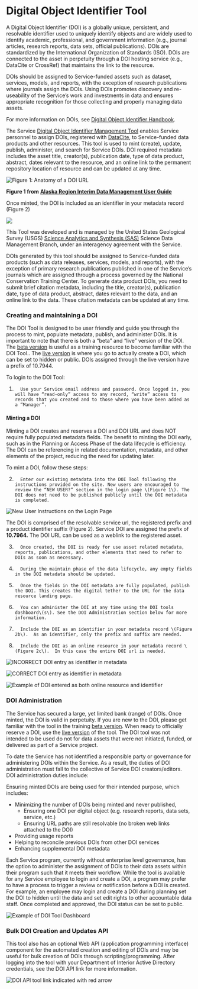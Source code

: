 # Digital Object Identifier Tool

A Digital Object Identifier \(DOI\) is a globally unique, persistent, and resolvable identifier used to uniquely identify objects and are widely used to identify academic, professional, and government information \(e.g., journal articles, research reports, data sets, official publications\).  DOIs are standardized by the International Organization of Standards \(ISO\).  DOIs are connected to the asset in perpetuity through a DOI hosting service \(e.g., DataCite or CrossRef\) that maintains the link to the resource. 

DOIs should be assigned to Service-funded assets such as dataset, services, models, and reports, with the exception of research publications where journals assign the DOIs.  Using DOIs promotes discovery and re-useability of the Service’s work and investments in data and ensures appropriate recognition for those collecting and properly managing data assets.

For more information on DOIs, see [Digital Object Identifier Handbook](https://www.doi.org/hb.html).

The Service [Digital Object Identifier Management Tool](https://www1.usgs.gov/fws/doi/) enables Service personnel to assign DOIs, registered with [DataCite](https://datacite.org/), to Service-funded data products and other resources.  This tool is used to mint \(create\), update, publish, administer, and search for Service DOIs.  DOI required metadata includes the asset title, creator\(s\), publication date, type of data product, abstract, dates relevant to the resource, and an online link to the permanent repository location of resource and can be updated at any time.

![ Figure 1:  Anatomy of a DOI URL](../../.gitbook/assets/image%20%2836%29.png)

**Figure 1 from** [**Alaska Region Interim Data Management User Guide**](https://ak-region-dst.gitbook.io/alaska-region-interim-data-management-user-guide/sharing/obtaining-a-digital-object-identifier-doi)

Once minted, the DOI is included as an identifier in your metadata record \(Figure 2\)

![](../../.gitbook/assets/image%20%2830%29.png)

This Tool was developed and is managed by the United States Geological Survey \(USGS\) [Science Analytics and Synthesis \(SAS\)](https://www.usgs.gov/core-science-systems/science-analytics-and-synthesis) Science Data Management Branch, under an interagency agreement with the Service.

DOIs generated by this tool should be assigned to Service-funded data products \(such as data releases, services, models, and reports\), with the exception of primary research publications published in one of the Service’s journals which are assigned through a process governed by the National Conservation Training Center. To generate data product DOIs, you need to submit brief citation metadata, including the title, creator\(s\), publication date, type of data product, abstract, dates relevant to the data, and an online link to the data. These citation metadata can be updated at any time.

### Creating and maintaining a DOI

The DOI Tool is designed to be user friendly and guide you through the process to mint, populate metadata, publish, and administer DOIs. It is important to note that there is both a “beta” and “live” version of the DOI. The [beta version](https://www1-beta.usgs.gov/fws/doi/) is useful as a training resource to become familiar with the DOI Tool.. The [live version](https://www1.usgs.gov/fws/doi/index.htm) is where you go to actually create a DOI, which can be set to hidden or public. DOIs assigned through the live version have a prefix of 10.7944.

To login to the DOI Tool:

1.       Use your Service email address and password. Once logged in, you will have “read-only” access to any record, “write” access to records that you created and to those where you have been added as a “Manager”.

#### Minting a DOI

Minting a DOI creates and reserves a DOI and DOI URL and does NOT require fully populated metadata fields. The benefit to minting the DOI early, such as in the Planning or Access Phase of the data lifecycle is efficiency.  The DOI can be referencing in related documentation, metadata, and other elements of the project, reducing the need for updating later.

To mint a DOI, follow these steps:

2.       Enter our existing metadata into the DOI Tool following the instructions provided on the site. New users are encouraged to review the “NEW USER?” section in the login page \(Figure 1\). The DOI does not need to be published publicly until the DOI metadata is completed.

![New User Instructions on the Login Page](../../.gitbook/assets/image%20%2841%29.png)

  
The DOI is comprised of the resolvable service url, the registered prefix and a product identifier suffix \(Figure 2\). Service DOI are assigned the prefix of **10.7964.**  The DOI URL can be used as a weblink to the registered asset.

3.       Once created, the DOI is ready for use asset related metadata, reports, publications, and other elements that need to refer to DOIs as soon as necessary.

4.       During the maintain phase of the data lifecycle, any empty fields in the DOI metadata should be updated.

5.       Once the fields in the DOI metadata are fully populated, publish the DOI. This creates the digital tether to the URL for the data resource landing page.

6.       You can administer the DOI at any time using the DOI tools dashboard\(s\). See the DOI Administration section below for more information.

7.       Include the DOI as an identifier in your metadata record \(Figure 2b\).  As an identifier, only the prefix and suffix are needed.

8.       Include the DOI as an online resource in your metadata record \(Figure 2c\).  In this case the entire DOI url is needed.

![INCORRECT DOI entry as identifier in metadata](../../.gitbook/assets/image%20%2833%29.png)

![CORRECT DOI entry as identifier in metadata](../../.gitbook/assets/image%20%2840%29.png)

![Example of DOI entered as both online resource and identifier](../../.gitbook/assets/image%20%2834%29.png)

### DOI Administration

The Service has secured a large, yet limited bank \(range\) of DOIs. Once minted, the DOI is valid in perpetuity. If you are new to the DOI, please get familiar with the tool in the training [beta version](https://www1-beta.usgs.gov/fws/doi/). When ready to officially reserve a DOI, use the [live version](https://www1.usgs.gov/fws/doi/index.htm) of the tool.  The DOI tool was not intended to be used do not for data assets that were not initiated, funded, or delivered as part of a Service project.

To date the Service has not identified a responsible party or governance for administering DOIs within the Service. As a result, the duties of DOI administration must fall to the collective of Service DOI creators/editors. DOI administration duties include:

Ensuring minted DOIs are being used for their intended purpose, which includes:  

* Minimizing the number of DOIs being minted and never published,
  * Ensuring one DOI per digital object \(e.g. research reports, data sets, service, etc.\)
  * Ensuring URL paths are still resolvable \(no broken web links attached to the DOI\)
* Providing usage reports
* Helping to reconcile previous DOIs from other DOI services
* Enhancing supplemental DOI metadata

Each Service program, currently without enterprise level governance, has the option to administer the assignment of DOIs to their data assets within their program such that it meets their workflow. While the tool is available for any Service employee to login and create a DOI, a program may prefer to have a process to trigger a review or notification before a DOI is created. For example, an employee may login and create a DOI during planning set the DOI to hidden until the data and set edit rights to other accountable data staff.  Once completed and approved, the DOI status can be set to public.

![Example of DOI Tool Dashboard](../../.gitbook/assets/image%20%2837%29.png)

### Bulk DOI Creation and Updates API

This tool also has an optional Web API \(application programming interface\) component for the automated creation and editing of DOIs and may be useful for bulk creation of DOIs through scripting/programming. After logging into the tool with your Department of Interior Active Directory credentials, see the DOI API link for more information.

![DOI API tool link indicated with red arrow](../../.gitbook/assets/image%20%2838%29.png)

